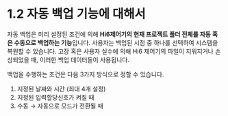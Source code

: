 ﻿# 1.2 자동 백업 기능에 대해서

자동 백업은 미리 설정된 조건에 의해 **Hi6제어기의 현재 프로젝트 폴더 전체를 자동 혹은 수동으로 백업하는 기능**입니다. 사용자는 백업된 시점 중 하나를 선택하여 시스템을 복원할 수 있습니다. 고장 혹은 사용자 실수에 의해 Hi6 제어기의 파일이 지워지거나 손상되었을 때, 이러한 백업 데이터들이 사용됩니다.

백업을 수행하는 조건은 다음 3가지 방식으로 정할 수 있습니다.

1. 지정된 날짜와 시간 (최대 4개 설정)
2. 지정된 입력할당신호가 켜질 때
3. 수동 → 자동으로 모드가 전환될 때
